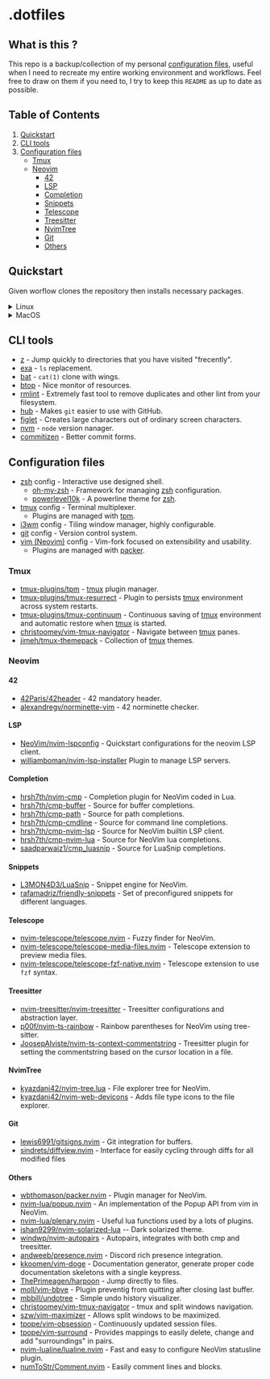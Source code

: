 # .dotfiles

## What is this ?

This repo is a backup/collection of my personal [configuration files](https://dotfiles.github.io/), useful when I need to recreate my entire working environment and workflows.
Feel free to draw on them if you need to, I try to keep this `README` as up to date as possible.

## Table of Contents

1. [Quickstart](#Quickstart)
2. [CLI tools](#CLI-tools)
3. [Configuration files](#Configuration-files)
    - [Tmux](#Tmux)
    - [Neovim](#Neovim)
        - [42](#42)
        - [LSP](#LSP)
        - [Completion](#Completion)
        - [Snippets](#Snippets)
        - [Telescope](#Telescope)
        - [Treesitter](#Treesitter)
        - [NvimTree](#NvimTree)
        - [Git](#Git)
        - [Others](#Others)

## Quickstart 

Given worflow clones the repository then installs necessary packages.

<details>
<summary>Linux</summary>

This will depend on your Linux distribution, but in this example it will be [Debian](https://www.debian.org/)/[Ubuntu](https://ubuntu.com/).
Just change the [software package management system](https://www.wikipedia.com/en/List_of_software_package_management_systems) if necessary.

```shell
sudo apt update && apt upgrade -y && apt install -y git
git clone git@github.com:papymonkey/.dotfiles.git ~/.dotfiles
git --git-dir=$HOME/.dotfiles --work-tree=$HOME checkout main .
git --git-dir=$HOME/.dotfiles config --local status.showUntrackedFiles no
install/Linux/install.sh
```

</details>
<details>
<summary>MacOS</summary>

```shell
brew install git
git clone git@github.com:papymonkey/.dotfiles.git ~/.dotfiles
git --git-dir=$HOME/.dotfiles --work-tree=$HOME checkout main .
git --git-dir=$HOME/.dotfiles config --local status.showUntrackedFiles no
install/MacOS/install.sh
```

</details>

## CLI tools

- [z](https://github.com/agkozak/zsh-z) - Jump quickly to directories that you have visited "frecently".
- [exa](https://github.com/ogham/exa) - `ls` replacement.
- [bat](https://github.com/sharkdp/bat) - `cat(1)` clone with wings.
- [btop](https://github.com/aristocratos/btop) - Nice monitor of resources.
- [rmlint](https://github.com/sahib/rmlint) - Extremely fast tool to remove duplicates and other lint from your filesystem.
- [hub](https://github.com/github/hub) - Makes `git` easier to use with GitHub.
- [figlet](https://github.com/cmatsuoka/figlet) - Creates large characters out of ordinary screen characters.
- [nvm](https://github.com/nvm-sh/nvm) - `node` version nanager.
- [commitizen](https://github.com/commitizen/cz-cli) - Better commit forms.

## Configuration files

- [zsh](https://www.zsh.org) config - Interactive use designed shell.
    - [oh-my-zsh](https://github.com/ohmyzsh/ohmyzsh) - Framework for managing [zsh](https://www.zsh.org) configuration.
    - [powerlevel10k](https://github.com/romkatv/powerlevel10k) - A powerline theme for [zsh](https://www.zsh.org).
- [tmux](https://github.com/tmux/tmux) config - Terminal multiplexer.
	- Plugins are managed with [tpm](https:/github.com/tmux-plugins/tpm).
- [i3wm](https://i3wm.org/) config - Tiling window manager, highly configurable.
- [git](https://git-scm.com) config - Version control system.
- [vim (Neovim)](https://github.com/neovim/neovim/wiki/Installing-Neovim) config - Vim-fork focused on extensibility and usability.
	- Plugins are managed with [packer](https://github.com/wbthomason/packer.nvim).

### Tmux

- [tmux-plugins/tpm](https://github.com/tmux-plugins/tpm) - [tmux](https://github.com/tmux/tmux) plugin manager.
- [tmux-plugins/tmux-resurrect](https://github.com/tmux-plugins/tmux-resurrect) - Plugin to persists [tmux](https://github.com/tmux/tmux) environment across system restarts. 
- [tmux-plugins/tmux-continuum](https://github.com/tmux-plugins/tmux-continuum) - Continuous saving of [tmux](https://github.com/tmux/tmux) environment and automatic restore when [tmux](https://github.com/tmux/tmux) is started.  
- [christoomey/vim-tmux-navigator](https://github.com/christoomey/vim-tmux-navigator) - Navigate between [tmux](https://github.com/tmux/tmux) panes.
- [jimeh/tmux-themepack](https://github.com/jimeh/tmux-themepack) - Collection of [tmux](https://github.com/tmux/tmux) themes.

### Neovim

#### 42

- [42Paris/42header](https://github.com/42Paris/42header) - 42 mandatory header.
- [alexandregv/norminette-vim](https://github.com/alexandregv/norminette-vim) - 42 norminette checker.

#### LSP

- [NeoVim/nvim-lspconfig](https://github.com/neovim/nvim-lspconfig) - Quickstart configurations for the neovim LSP client.
- [williamboman/nvim-lsp-installer](https://github.com/williamboman/nvim-lsp-installer) Plugin to manage LSP servers.

#### Completion

- [hrsh7th/nvim-cmp](https://github.com/hrsh7th/nvim-cmp) - Completion plugin for NeoVim coded in Lua.
- [hrsh7th/cmp-buffer](https://github.com/hrsh7th/cmp-buffer) - Source for buffer completions.
- [hrsh7th/cmp-path](https://github.com/hrsh7th/cmp-path) - Source for path completions.
- [hrsh7th/cmp-cmdline](https://github.com/hrsh7th/cmp-cmdline) - Source for command line completions.
- [hrsh7th/cmp-nvim-lsp](https://github.com/hrsh7th/cmp-nvim-lsp) - Source for NeoVim builtin LSP client.
- [hrsh7th/cmp-nvim-lua](https://github.com/hrsh7th/cmp-nvim-lua) - Source for NeoVim lua completions.
- [saadparwaiz1/cmp_luasnip](https://github.com/saadparwaiz1/cmp_luasnip) - Source for LuaSnip completions.

#### Snippets

- [L3MON4D3/LuaSnip](https://github.com/L3MON4D3/LuaSnip) - Snippet engine for NeoVim.
- [rafamadriz/friendly-snippets](https://github.com/rafamadriz/friendly-snippets) - Set of preconfigured snippets for different languages.

#### Telescope

- [nvim-telescope/telescope.nvim](https://github.com/nvim-telescope/telescope.nvim) - Fuzzy finder for NeoVim.
- [nvim-telescope/telescope-media-files.nvim](https://github.com/nvim-telescope/telescope-media-files.nvim) - Telescope extension to preview media files.
- [nvim-telescope/telescope-fzf-native.nvim](https://github.com/nvim-telescope/telescope-fzf-native.nvim) - Telescope extension to use `fzf` syntax.

#### Treesitter

- [nvim-treesitter/nvim-treesitter](https://github.com/nvim-treesitter/nvim-treesitter) - Treesitter configurations and abstraction layer.
- [p00f/nvim-ts-rainbow](https://github.com/p00f/nvim-ts-rainbow) - Rainbow parentheses for NeoVim using tree-sitter.
- [JoosepAlviste/nvim-ts-context-commentstring](https://github.com/JoosepAlviste/nvim-ts-context-commentstring) - Treesitter plugin for setting the commentstring based on the cursor location in a file.

#### NvimTree

- [kyazdani42/nvim-tree.lua](https://github.com/kyazdani42/nvim-tree.lua) - File explorer tree for NeoVim.
- [kyazdani42/nvim-web-devicons](https://github.com/kyazdani42/nvim-web-devicons) - Adds file type icons to the file explorer.

#### Git

- [lewis6991/gitsigns.nvim](https://github.com/lewis6991/gitsigns.nvim) - Git integration for buffers.
- [sindrets/diffview.nvim](https://github.com/sindrets/diffview.nvim) - Interface for easily cycling through diffs for all modified files 

#### Others

- [wbthomason/packer.nvim](https://github.com/wbthomason/packer.nvim) - Plugin manager for NeoVim.
- [nvim-lua/popup.nvim](https://github.com/nvim-lua/popup.nvim) - An implementation of the Popup API from vim in NeoVim.
- [nvim-lua/plenary.nvim](https://github.com/nvim-lua/plenary.nvim) - Useful lua functions used by a lots of plugins.
- [ishan9299/nvim-solarized-lua](ishan9299/nvim-solarized-lua) -- Dark solarized theme.
- [windwp/nvim-autopairs](https://github.com/windwp/nvim-autopairs) - Autopairs, integrates with both cmp and treesitter.
- [andweeb/presence.nvim](https://github.com/andweeb/presence.nvim) - Discord rich presence integration.
- [kkoomen/vim-doge](https://github.com/kkoomen/vim-doge) - Documentation generator, generate proper code documentation skeletons with a single keypress.
- [ThePrimeagen/harpoon](https://github.com/ThePrimeagen/harpoon) - Jump directly to files.
- [moll/vim-bbye](https://github.com/moll/vim-bbye) - Plugin preventig from quitting after closing last buffer.
- [mbbill/undotree](https://github.com/mbbill/undotree) - Simple undo history visualizer.
- [christoomey/vim-tmux-navigator](https://github.com/christoomey/vim-tmux-navigator) - tmux and split windows navigation.
- [szw/vim-maximizer](https://github.com/szw/vim-maximizer) - Allows split windows to be maximized.
- [tpope/vim-obsession](https://github.com/tpope/vim-obsession) - Continuously updated session files.
- [tpope/vim-surround](https://github.com/tpope/vim-surround) - Provides mappings to easily delete, change and add "surroundings" in pairs.
- [nvim-lualine/lualine.nvim](https://github.com/nvim-lualine/lualine.nvim) - Fast and easy to configure NeoVim statusline plugin.
- [numToStr/Comment.nvim](https://github.com/numToStr/Comment.nvim) - Easily comment lines and blocks.
